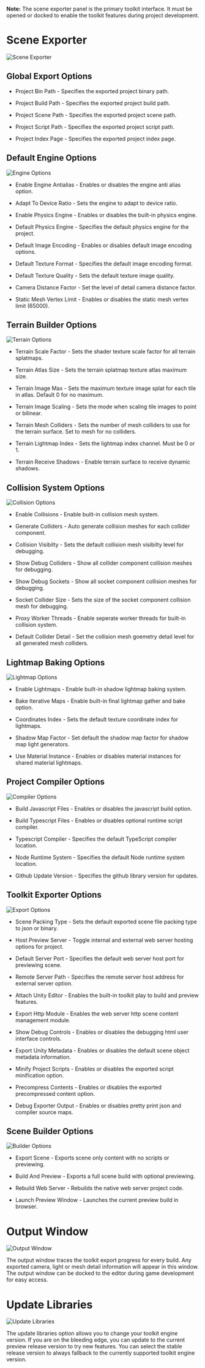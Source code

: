 
**Note:** The scene exporter panel is the primary toolkit interface. It must be opened or docked to enable the toolkit features during project development.


# Scene Exporter

![Scene Exporter](/img/exporters/unity/exporter.jpg)

## Global Export Options

* Project Bin Path        - Specifies the exported project binary path.

* Project Build Path      - Specifies the exported project build path.

* Project Scene Path      - Specifies the exported project scene path.

* Project Script Path     - Specifies the exported project script path.

* Project Index Page      - Specifies the exported project index page.


## Default Engine Options

![Engine Options](/img/exporters/unity/engine.jpg)

* Enable Engine Antialias - Enables or disables the engine anti alias option.

* Adapt To Device Ratio   - Sets the engine to adapt to device ratio.

* Enable Physics Engine   - Enables or disables the built-in physics engine.

* Default Physics Engine  - Specifies the default physics engine for the project.

* Default Image Encoding  - Enables or disables default image encoding options.

* Default Texture Format  - Specifies the default image encoding format.

* Default Texture Quality - Sets the default texture image quality.

* Camera Distance Factor  - Set the level of detail camera distance factor.

* Static Mesh Vertex Limit - Enables or disables the static mesh vertex limit (65000).


## Terrain Builder Options

![Terrain Options](/img/exporters/unity/terrain.jpg)

* Terrain Scale Factor    - Sets the shader texture scale factor for all terrain splatmaps.

* Terrain Atlas Size      - Sets the terrain splatmap texture atlas maximum size.

* Terrain Image Max       - Sets the maximum texture image splat for each tile in atlas. Default 0 for no maximum.

* Terrain Image Scaling   - Sets the mode when scaling tile images to point or bilinear.

* Terrain Mesh Colliders  - Sets the number of mesh colliders to use for the terrain surface. Set to mesh for no colliders.

* Terrain Lightmap Index  - Sets the lightmap index channel. Must be 0 or 1.

* Terrain Receive Shadows - Enable terrain surface to receive dynamic shadows.


## Collision System Options

![Collision Options](/img/exporters/unity/collision.jpg)

* Enable Collisions       - Enable built-in collision mesh system.

* Generate Colliders      - Auto generate collision meshes for each collider component.

* Collision Visibilty     - Sets the default collision mesh visibilty level for debugging.

* Show Debug Colliders    - Show all collider component collision meshes for debugging.

* Show Debug Sockets      - Show all socket component collision meshes for debugging.

* Socket Collider Size    - Sets the size of the socket component collision mesh for debugging.

* Proxy Worker Threads    - Enable seperate worker threads for built-in collision system.

* Default Collider Detail - Set the collision mesh goemetry detail level for all generated mesh colliders.


## Lightmap Baking Options

![Lightmap Options](/img/exporters/unity/lightmap.jpg)

* Enable Lightmaps        - Enable built-in shadow lightmap baking system.

* Bake Iterative Maps     - Enable built-in final lightmap gather and bake option.

* Coordinates Index       - Sets the default texture coordinate index for lightmaps.

* Shadow Map Factor       - Set default the shadow map factor for shadow map light generators.

* Use Material Instance   - Enables or disables material instances for shared material lightmaps.


## Project Compiler Options

![Compiler Options](/img/exporters/unity/compilers.jpg)

* Build Javascript Files  - Enables or disables the javascript build option.

* Build Typescript Files  - Enables or disables optional runtime script compiler.

* Typescript Compiler     - Specifies the default TypeScript compiler location.

* Node Runtime System     - Specifies the default Node runtime system location.

* Github Update Version   - Specifies the github library version for updates.


## Toolkit Exporter Options

![Export Options](/img/exporters/unity/export.jpg)

* Scene Packing Type      - Sets the default exported scene file packing type to json or binary.

* Host Preview Server     - Toggle internal and external web server hosting options for project.

* Default Server Port     - Specifies the default web server host port for previewing scene.

* Remote Server Path      - Specifies the remote server host address for external server option.

* Attach Unity Editor     - Enables the built-in toolkit play to build and preview features.

* Export Http Module      - Enables the web server http scene content management module.

* Show Debug Controls     - Enables or disables the debugging html user interface controls.

* Export Unity Metadata   - Enables or disables the default scene object metadata information.

* Minify Project Scripts  - Enables or disables the exported script minification option.

* Precompress Contents    - Enables or disables the exported precompressed content option.

* Debug Exporter Output   - Enables or disables pretty print json and compiler source maps.


## Scene Builder Options

![Builder Options](/img/exporters/unity/builder.jpg)

* Export Scene            - Exports scene only content with no scripts or previewing.

* Build And Preview       - Exports a full scene build with optional previewing.

* Rebuild Web Server      - Rebuilds the native web server project code.

* Launch Preview Window   - Launches the current preview build in browser.


# Output Window

![Output Window](/img/exporters/unity/output.jpg)

The output window traces the toolkit export progress for every build. Any exported camera, light or mesh detail information will appear in this window. The output window can be docked to the editor during game development for easy access.


# Update Libraries

![Update Libraries](/img/exporters/unity/update.jpg)

The update libraries option allows you to change your toolkit engine version. If you are on the bleeding edge, you can update to the current preview release version to try new features. You can select the stable release version to always fallback to the currently supported toolkit engine version.

